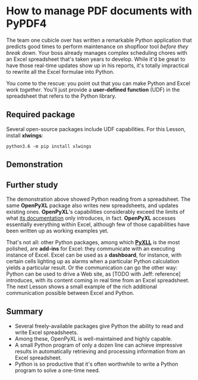 # How to manage PDF documents with PyPDF4

The team one cubicle over has written a remarkable Python application that predicts good times to perform maintenance on shopfloor tool _before they break down_.  Your boss already manages complex scheduling chores with an Excel spreadsheet that's taken years to develop.  While it'd be great to have those real-time updates show up in his reports, it's totally impractical to rewrite all the Excel formulae into Python.

You come to the rescue:  you point out that you can make Python and Excel work _together_.  You'll just provide a **user-defined function** (UDF) in the spreadsheet that refers to the Python library.


## Required package

Several open-source packages include UDF capabilities.  For this Lesson, install **xlwings**:

    python3.6 -m pip install xlwings


## Demonstration

## Further study

The demonstration above showed Python reading from a spreadsheet.  The same **OpenPyXL** package also writes new spreadsheets, and updates existing ones.  **OpenPyXL**'s capabilities considerably exceed the limits of what [its documentation](https://openpyxl.readthedocs.io/en/stable/) only introduces, in fact.  **OpenPyXL** accesses essentially everything within Excel, although few of those capabilities have been written up as working examples yet.

That's not all:  other Python packages, among which [**PyXLL**](https://www.pyxll.com/) is the most polished, are **add-ins** for Excel:  they communicate with an executing instance of Excel.  Excel can be used as a **dashboard**, for instance, with certain cells lighting up as alarms when a particular Python calculation yields a particular result.  Or the communication can go the other way:  Python can be used to drive a Web site, as [TODO with Jeff:  reference] introduces, with its content coming in real time from an Excel spreadsheet.  The next Lesson shows a small example of the rich additional communication possible between Excel and Python.


## Summary

* Several freely-available packages give Python the ability to read and write Excel spreadsheets.
* Among these, OpenPyXL is well-maintained and highly capable.
* A small Python program of only a dozen line can achieve impressive results in automatically retrieving and processing information from an Excel spreadsheet.
* Python is so productive that it's often worthwhile to write a Python program to solve a one-time need.
